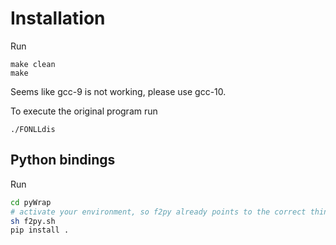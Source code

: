 # Installation

Run

```
make clean
make
```

Seems like gcc-9 is not working, please use gcc-10.

To execute the original program run

```
./FONLLdis 
```


## Python bindings

Run

```sh
cd pyWrap
# activate your environment, so f2py already points to the correct thing
sh f2py.sh
pip install .
```
